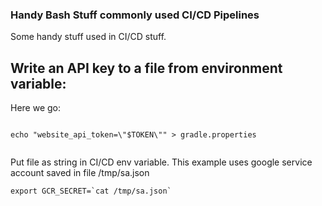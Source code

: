 ### Handy Bash Stuff commonly used CI/CD Pipelines

Some handy stuff used in CI/CD stuff.


## Write an API key to a file from environment variable:

Here we go:

```

echo "website_api_token=\"$TOKEN\"" > gradle.properties


```

Put file as string in CI/CD env variable.
This example uses google service account saved in file /tmp/sa.json

```
export GCR_SECRET=`cat /tmp/sa.json`
```